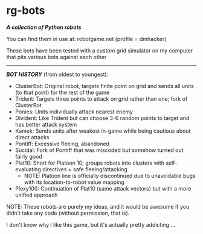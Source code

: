 rg-bots
=======

***A collection of Python robots***

You can find them in use at: robotgame.net (profile = dmhacker)

These bots have been tested with a custom grid simulator on my computer that pits various bots against each other

--------------------------------------------------------------------------------------------------------------------------

___BOT HISTORY___ (from oldest to youngest):

  - ClusterBot: Original robot, targets finite point on grid and sends all units (to that point) for the rest of the game
  - Trident: Targets three points to attack on grid rather than one; fork of ClusterBot
  - Ponies: Units individually attack nearest enemy
  - Divident: Like Trident but can choose 3-6 random points to target and has better attack system
  - Kamek: Sends units after weakest in-game while being cautious about direct attacks
  - Pontiff: Excessive fleeing, abandoned
  - Sucidal: Fork of Pontiff that was miscoded but somehow turned out fairly good
  - Plat10: Short for Platoon 10; groups robots into clusters with self-evaluating directives + safe fleeing/attacking
    - NOTE: Platoon line is officially discontinued due to unavoidable bugs with its location-to-robot value mapping
  - Piexy100: Continuation of Plat10 (same attack vectors) but with a more unified approach

NOTE: These robots are purely my ideas, and it would be awesome if you didn't take any code (without permission, that is).

I don't know why I like this game, but it's actually pretty addicting ...
